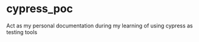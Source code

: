 # cypress_poc
Act as my personal documentation during my learning of using cypress as testing tools
